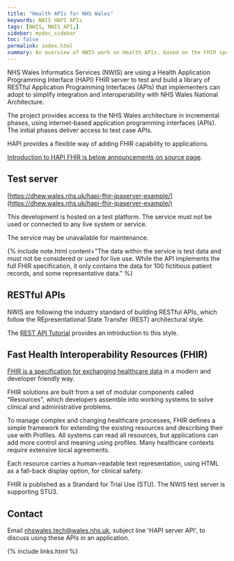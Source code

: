 ```yaml
---
title: "Health APIs for NHS Wales"
keywords: NWIS HAPI APIs
tags: [NWIS, NWIS_API,]
sidebar: mydoc_sidebar
toc: false
permalink: index.html
summary: An overview of NWIS work on Health APIs, based on the FHIR specification.
---
```


NHS Wales Informatics Services (NWIS) are using a Health Application Programming Interface (HAPI) FHIR server to test and build a library of RESTful Application Programming Interfaces (APIs) that implementers can adopt to simplify integration and interoperability with NHS Wales National Architecture.

The project provides access to the NHS Wales architecture in incremental phases, using internet-based application programming interfaces (APIs).  The initial phases deliver access to test case APIs.

HAPI provides a flexible way of adding FHIR capability to applications. 

[Introduction to HAPI FHIR is below announcements on source page](http://hapifhir.io/).
    
## Test server
 [https://dhew.wales.nhs.uk/hapi-fhir-jpaserver-example/](https://dhew.wales.nhs.uk/hapi-fhir-jpaserver-example/)
 
This development is hosted on a test platform. The service must not be used or connected to any live system or service. 

The service may be unavailable for maintenance.

{% include note.html content="The data within the service is test data and must not be considered or used for live use. While the API implements the full FHIR specification, it only contains the data for 100 fictitious patient records, and some representative data." %}

## RESTful APIs

NWIS are following the industry standard of building RESTful APIs, which follow the REpresentational State Transfer (REST) architectural style.   

The [REST API Tutorial](https://restfulapi.net/) provides an introduction to this style.

## Fast Health Interoperability Resources (FHIR)

[FHIR is a specification for exchanging healthcare data](http://www.hl7.org/fhir/summary.html) in a modern and developer friendly way.  

FHIR solutions are built from a set of modular components called "Resources", which developers assemble into working systems to solve clinical and administrative problems.

To manage complex and changing healthcare processes, FHIR defines a simple framework for extending the existing resources and describing their use with Profiles. All systems can read all resources, but applications can add more control and meaning using profiles. Many healthcare contexts require extensive local agreements.

Each resource carries a human-readable text representation, using HTML as a fall-back display option, for clinical safety. 

FHIR is published as a Standard for Trial Use (STU). The NWIS test server is supporting STU3.

## Contact

Email nhswales.tech@wales.nhs.uk, subject line 'HAPI server API', to discuss using these APIs in an application.


{% include links.html %}
